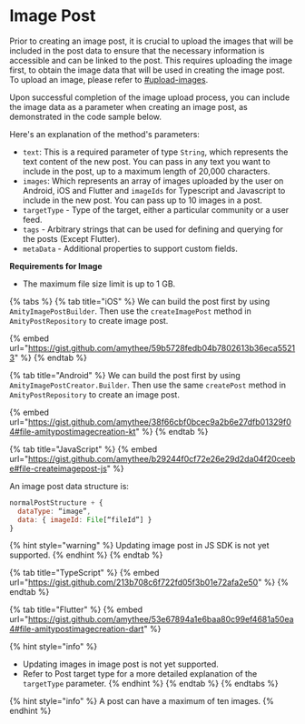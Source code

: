 # Image Post

Prior to creating an image post, it is crucial to upload the images that will be included in the post data to ensure that the necessary information is accessible and can be linked to the post. This requires uploading the image first, to obtain the image data that will be used in creating the image post. To upload an image, please refer to [#upload-images](../../../core-concepts/files-images-and-videos/image-handling.md#upload-images "mention").

Upon successful completion of the image upload process, you can include the image data as a parameter when creating an image post, as demonstrated in the code sample below.

Here's an explanation of the method's parameters:

* `text`: This is a required parameter of type `String`, which represents the text content of the new post. You can pass in any text you want to include in the post, up to a maximum length of 20,000 characters.
* `images`: Which represents an array of images uploaded by the user on Android, iOS and Flutter and `imageIds` for Typescript and Javascript to include in the new post. You can pass up to 10 images in a post.
* `targetType` - Type of the target, either a particular community or a user feed.
* `tags` - Arbitrary strings that can be used for defining and querying for the posts (Except Flutter).
* `metaData` - Additional properties to support custom fields.

**Requirements for Image**

* The maximum file size limit is up to 1 GB.

{% tabs %}
{% tab title="iOS" %}
We can build the post first by using `AmityImagePostBuilder`. Then use the `createImagePost` method in `AmityPostRepository` to create image post.

{% embed url="https://gist.github.com/amythee/59b5728fedb04b7802613b36eca55213" %}
{% endtab %}

{% tab title="Android" %}
We can build the post first by using `AmityImagePostCreator.Builder`. Then use the same `createPost` method in `AmityPostRepository` to create an image post.

{% embed url="https://gist.github.com/amythee/38f66cbf0bcec9a2b6e27dfb01329f04#file-amitypostimagecreation-kt" %}
{% endtab %}

{% tab title="JavaScript" %}
{% embed url="https://gist.github.com/amythee/b29244f0cf72e26e29d2da04f20ceebe#file-createimagepost-js" %}

An image post data structure is:

```javascript
normalPostStructure + {
  dataType: “image”,
  data: { imageId: File[“fileId”] }
}
```

{% hint style="warning" %}
Updating image post in JS SDK is not yet supported.
{% endhint %}
{% endtab %}

{% tab title="TypeScript" %}
{% embed url="https://gist.github.com/213b708c6f722fd05f3b01e72afa2e50" %}
{% endtab %}

{% tab title="Flutter" %}
{% embed url="https://gist.github.com/amythee/53e67894a1e6baa80c99ef4681a50ea4#file-amitypostimagecreation-dart" %}

{% hint style="info" %}
* Updating images in image post is not yet supported.
* Refer to Post target type for  a more detailed explanation of the `targetType` parameter.
{% endhint %}
{% endtab %}
{% endtabs %}

{% hint style="info" %}
A post can have a maximum of ten images.
{% endhint %}

